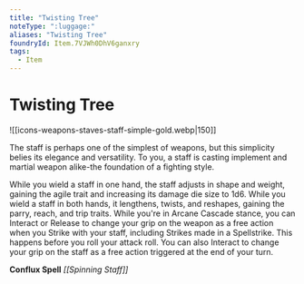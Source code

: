 ```yaml
---
title: "Twisting Tree"
noteType: ":luggage:"
aliases: "Twisting Tree"
foundryId: Item.7VJWh0DhV6ganxry
tags:
  - Item
---
```


# Twisting Tree
![[icons-weapons-staves-staff-simple-gold.webp|150]]

The staff is perhaps one of the simplest of weapons, but this simplicity belies its elegance and versatility. To you, a staff is casting implement and martial weapon alike-the foundation of a fighting style.

While you wield a staff in one hand, the staff adjusts in shape and weight, gaining the agile trait and increasing its damage die size to 1d6. While you wield a staff in both hands, it lengthens, twists, and reshapes, gaining the parry, reach, and trip traits. While you're in Arcane Cascade stance, you can Interact or Release to change your grip on the weapon as a free action when you Strike with your staff, including Strikes made in a Spellstrike. This happens before you roll your attack roll. You can also Interact to change your grip on the staff as a free action triggered at the end of your turn.

**Conflux Spell** _[[Spinning Staff]]_
